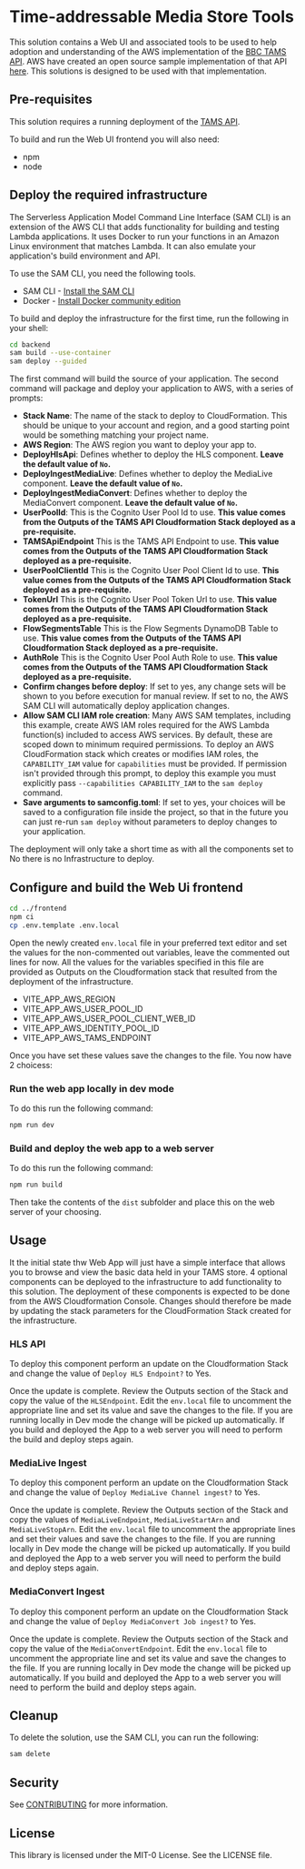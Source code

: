 # Time-addressable Media Store Tools

This solution contains a Web UI and associated tools to be used to help adoption and understanding of the AWS implementation of the [BBC TAMS API](https://github.com/bbc/tams). AWS have created an open source sample implementation of that API [here](https://github.com/awslabs/time-addressable-media-store).  This solutions is designed to be used with that implementation.

## Pre-requisites

This solution requires a running deployment of the [TAMS API](https://github.com/awslabs/time-addressable-media-store).

To build and run the Web UI frontend you will also need:

- npm
- node

## Deploy the required infrastructure

The Serverless Application Model Command Line Interface (SAM CLI) is an extension of the AWS CLI that adds functionality for building and testing Lambda applications. It uses Docker to run your functions in an Amazon Linux environment that matches Lambda. It can also emulate your application's build environment and API.

To use the SAM CLI, you need the following tools.

- SAM CLI - [Install the SAM CLI](https://docs.aws.amazon.com/serverless-application-model/latest/developerguide/serverless-sam-cli-install.html)
- Docker - [Install Docker community edition](https://hub.docker.com/search/?type=edition&offering=community)

To build and deploy the infrastructure for the first time, run the following in your shell:

```bash
cd backend
sam build --use-container
sam deploy --guided
```

The first command will build the source of your application. The second command will package and deploy your application to AWS, with a series of prompts:

- **Stack Name**: The name of the stack to deploy to CloudFormation. This should be unique to your account and region, and a good starting point would be something matching your project name.
- **AWS Region**: The AWS region you want to deploy your app to.
- **DeployHlsApi**: Defines whether to deploy the HLS component. **Leave the default value of `No`.**
- **DeployIngestMediaLive**: Defines whether to deploy the MediaLive component. **Leave the default value of `No`.**
- **DeployIngestMediaConvert**: Defines whether to deploy the MediaConvert component. **Leave the default value of `No`.**
- **UserPoolId**: This is the Cognito User Pool Id to use. **This value comes from the Outputs of the TAMS API Cloudformation Stack deployed as a pre-requisite.**
- **TAMSApiEndpoint** This is the TAMS API Endpoint to use. **This value comes from the Outputs of the TAMS API Cloudformation Stack deployed as a pre-requisite.**
- **UserPoolClientId** This is the Cognito User Pool Client Id to use. **This value comes from the Outputs of the TAMS API Cloudformation Stack deployed as a pre-requisite.**
- **TokenUrl** This is the Cognito User Pool Token Url to use. **This value comes from the Outputs of the TAMS API Cloudformation Stack deployed as a pre-requisite.**
- **FlowSegmentsTable** This is the Flow Segments DynamoDB Table to use. **This value comes from the Outputs of the TAMS API Cloudformation Stack deployed as a pre-requisite.**
- **AuthRole** This is the Cognito User Pool Auth Role to use. **This value comes from the Outputs of the TAMS API Cloudformation Stack deployed as a pre-requisite.**
- **Confirm changes before deploy**: If set to yes, any change sets will be shown to you before execution for manual review. If set to no, the AWS SAM CLI will automatically deploy application changes.
- **Allow SAM CLI IAM role creation**: Many AWS SAM templates, including this example, create AWS IAM roles required for the AWS Lambda function(s) included to access AWS services. By default, these are scoped down to minimum required permissions. To deploy an AWS CloudFormation stack which creates or modifies IAM roles, the `CAPABILITY_IAM` value for `capabilities` must be provided. If permission isn't provided through this prompt, to deploy this example you must explicitly pass `--capabilities CAPABILITY_IAM` to the `sam deploy` command.
- **Save arguments to samconfig.toml**: If set to yes, your choices will be saved to a configuration file inside the project, so that in the future you can just re-run `sam deploy` without parameters to deploy changes to your application.

The deployment will only take a short time as with all the components set to No there is no Infrastructure to deploy.

## Configure and build the Web Ui frontend

```bash
cd ../frontend
npm ci
cp .env.template .env.local
```

Open the newly created `env.local` file in your preferred text editor and set the values for the non-commented out variables, leave the commented out lines for now. All the values for the variables specified in this file are provided as Outputs on the Cloudformation stack that resulted from the deployment of the infrastructure.

- VITE_APP_AWS_REGION
- VITE_APP_AWS_USER_POOL_ID
- VITE_APP_AWS_USER_POOL_CLIENT_WEB_ID
- VITE_APP_AWS_IDENTITY_POOL_ID
- VITE_APP_AWS_TAMS_ENDPOINT

Once you have set these values save the changes to the file. You now have 2 choicess:

### Run the web app locally in dev mode

To do this run the following command:

```bash
npm run dev
```

### Build and deploy the web app to a web server

To do this run the following command:

```bash
npm run build
```

Then take the contents of the `dist` subfolder and place this on the web server of your choosing.

## Usage

It the initial state thw Web App will just have a simple interface that allows you to browse and view the basic data held in your TAMS store. 4 optional components can be deployed to the infrastructure to add functionality to this solution. The deployment of these components is expected to be done from the AWS Cloudformation Console. Changes should therefore be made by updating the stack parameters for the CloudFormation Stack created for the infrastructure.

### HLS API

To deploy this component perform an update on the Cloudformation Stack and change the value of `Deploy HLS Endpoint?` to Yes.

Once the update is complete. Review the Outputs section of the Stack and copy the value of the `HLSEndpoint`. Edit the `env.local` file to uncomment the appropriate line and set its value and save the changes to the file. If you are running locally in Dev mode the change will be picked up automatically. If you build and deployed the App to a web server you will need to perform the build and deploy steps again.

### MediaLive Ingest

To deploy this component perform an update on the Cloudformation Stack and change the value of `Deploy MediaLive Channel ingest?` to Yes.

Once the update is complete. Review the Outputs section of the Stack and copy the values of `MediaLiveEndpoint`, `MediaLiveStartArn` and `MediaLiveStopArn`. Edit the `env.local` file to uncomment the appropriate lines and set their values and save the changes to the file. If you are running locally in Dev mode the change will be picked up automatically. If you build and deployed the App to a web server you will need to perform the build and deploy steps again.

### MediaConvert Ingest

To deploy this component perform an update on the Cloudformation Stack and change the value of `Deploy MediaConvert Job ingest?` to Yes.

Once the update is complete. Review the Outputs section of the Stack and copy the value of the `MediaConvertEndpoint`. Edit the `env.local` file to uncomment the appropriate line and set its value and save the changes to the file. If you are running locally in Dev mode the change will be picked up automatically. If you build and deployed the App to a web server you will need to perform the build and deploy steps again.

## Cleanup

To delete the solution, use the SAM CLI, you can run the following:

```bash
sam delete
```

## Security

See [CONTRIBUTING](CONTRIBUTING.md#security-issue-notifications) for more information.

## License

This library is licensed under the MIT-0 License. See the LICENSE file.
